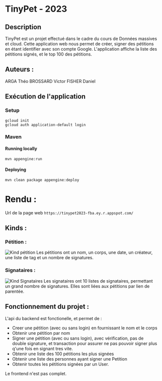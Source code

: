 TinyPet - 2023
============================

## Description
TinyPet est un projet effectué dans le cadre du cours de Données massives et cloud. Cette application web nous permet de créer, signer des pétitions en étant identifier avec son compte Google. L'application affiche la liste des pétitions signés, et le top 100 des pétitions.

## Auteurs : 
ARGA Théo
BROSSARD Victor
FISHER Daniel

## Exécution de l'application
### Setup

    gcloud init
    gcloud auth application-default login
### Maven
#### Running locally

    mvn appengine:run
#### Deploying

    mvn clean package appengine:deploy
# Rendu :

Url de la page web `https://tinypet2023-fba.ey.r.appspot.com/`

## Kinds :
### Pétition :
![Kind pétition](\projet-tinypet-2023\img\firefox_iKctfALLOC.png)
Les pétitions ont un nom, un corps, une date, un créateur, une liste de tag et un nombre de signatures.

### Signataires :
![Kind Signataires](\projet-tinypet-2023\img\firefox_G7fvHLujeR.png)
Les signataires ont 10 listes de signataires, permettant un grand nombre de signatures.
Elles sont liées aux pétitions par lien de parentée.

## Fonctionnement du projet : 

L'api du backend est fonctionelle, et permet de :
- Creer une pétition (avec ou sans login) en fournissant le nom et le corps
- Obtenir une pétition par nom
- Signer une pétition (avec ou sans login), avec vérification, pas de double signature, et transaction pour assurer ne pas pouvoir signer plus q'une fois en signant tres vite.
- Obtenir une liste des 100 pétitions les plus signées
- Obtenir une liste des personnes ayant signer une Petition
- Obtenir toutes les pétitions signées par un User.

Le frontend n'est pas complet.



